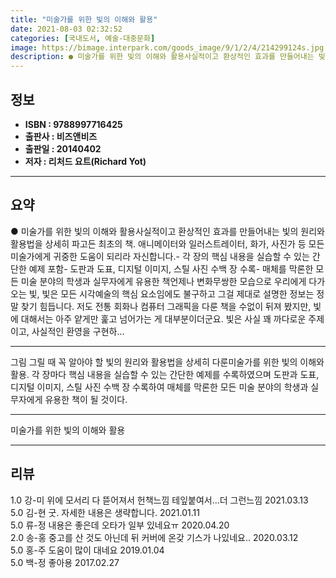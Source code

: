 ```yaml
---
title: "미술가를 위한 빛의 이해와 활용"
date: 2021-08-03 02:32:52
categories: [국내도서, 예술-대중문화]
image: https://bimage.interpark.com/goods_image/9/1/2/4/214299124s.jpg
description: ● 미술가를 위한 빛의 이해와 활용사실적이고 환상적인 효과를 만들어내는 빛의 원리와 활용법을 상세히 파고든 최초의 책. 애니메이터와 일러스트레이터, 화가, 사진가 등 모든 미술가에게 귀중한 도움이 되리라 자신합니다.- 각 장의 핵심 내용을 실습할 수 있는 간단한 예제 포함- 도판과 도
---
```


## **정보**

- **ISBN : 9788997716425**
- **출판사 : 비즈앤비즈**
- **출판일 : 20140402**
- **저자 : 리처드 요트(Richard Yot)**

------



## **요약**

●  미술가를 위한 빛의 이해와 활용사실적이고 환상적인 효과를 만들어내는 빛의 원리와 활용법을 상세히 파고든 최초의 책. 애니메이터와 일러스트레이터, 화가, 사진가 등 모든 미술가에게 귀중한 도움이 되리라 자신합니다.- 각 장의 핵심 내용을 실습할 수 있는 간단한 예제 포함- 도판과 도표, 디지털 이미지, 스틸 사진 수백 장 수록- 매체를 막론한 모든 미술 분야의 학생과 실무자에게 유용한 책언제나 변화무쌍한 모습으로 우리에게 다가오는 빛, 빛은 모든 시각예술의 핵심 요소임에도 불구하고 그걸 제대로 설명한 정보는 정말 찾기 힘듭니다. 저도 전통 회화나 컴퓨터 그래픽을 다룬 책을 수없이 뒤져 봤지만, 빛에 대해서는 아주 얕게만 훑고 넘어가는 게 대부분이더군요. 빛은 사실 꽤 까다로운 주제이고, 사실적인 환영을 구현하...

------

그림 그릴 때 꼭 알아야 할 빛의 원리와 활용법을 상세히 다룬미술가를 위한 빛의 이해와 활용. 각 장마다 핵심 내용을 실습할 수 있는 간단한 예제를 수록하였으며 도판과 도표, 디지털 이미지, 스틸 사진 수백 장 수록하여 매체를 막론한 모든 미술 분야의 학생과 실무자에게 유용한 책이 될 것이다.

------


미술가를 위한 빛의 이해와 활용 

------


## **리뷰** 

1.0 강-미 위에 모서리 다 뜯어져서 헌책느낌 테잎붙여서...더 그런느낌 2021.03.13 <br/>5.0 김-현 굿. 자세한 내용은 생략합니다. 2021.01.11 <br/>5.0 류-정 내용은 좋은데 오타가 일부 있네요ㅠ 2020.04.20 <br/>2.0 송-홍 중고를 산 것도 아닌데 뒤 커버에 온갖 기스가 나있네요.. 2020.03.12 <br/>5.0 홍-주 도움이 많이 대네요 2019.01.04 <br/>5.0 백-정 좋아용 2017.02.27 <br/>